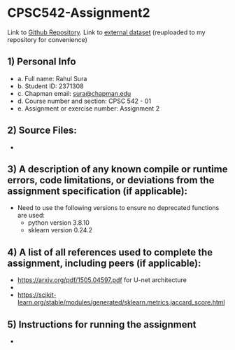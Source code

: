 # CPSC542-Assignment2

Link to [Github Repository](https://github.com/rsura-edu/CPSC542-Assignment2).
Link to [external dataset](https://github.com/VikramShenoy97/Human-Segmentation-Dataset/tree/master) (reuploaded to my repository for convenience)

## 1) Personal Info

- a. Full name: Rahul Sura
- b. Student ID: 2371308
- c. Chapman email: sura@chapman.edu
- d. Course number and section: CPSC 542 - 01
- e. Assignment or exercise number: Assignment 2

## 2) Source Files:

- 

## 3) A description of any known compile or runtime errors, code limitations, or deviations from the assignment specification (if applicable):

- Need to use the following versions to ensure no deprecated functions are used:
    - python version 3.8.10
    - sklearn version 0.24.2

## 4) A list of all references used to complete the assignment, including peers (if applicable):

- https://arxiv.org/pdf/1505.04597.pdf for U-net architecture
- 
- https://scikit-learn.org/stable/modules/generated/sklearn.metrics.jaccard_score.html

## 5) Instructions for running the assignment

- 